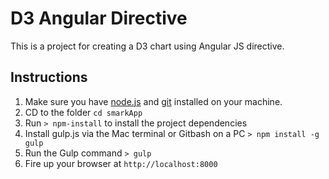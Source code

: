 # D3 Angular Directive
This is a project for creating a D3 chart using Angular JS directive.

## Instructions
1. Make sure you have [node.js](http://nodejs.org/) and [git](http://git-scm.com/) installed on your machine.
2. CD to the folder `cd smarkApp`
3. Run `> npm-install` to install the project dependencies
4. Install gulp.js via the Mac terminal or Gitbash on a PC `> npm install -g gulp`
5. Run the Gulp command `> gulp`
6. Fire up your browser at `http://localhost:8000`